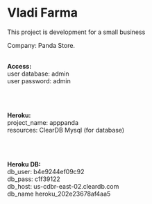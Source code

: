 # Vladi Farma

This project is development for a small business 

Company: Panda Store.<br>

<br>
<b>Access:</b><br>
user database: admin  <br>
user password: admin  <br>

<br><br>

<b>Heroku:</b><br>
project_name:  apppanda  <br>
resources:     ClearDB Mysql  (for database)<br>

<br><br>

<b>Heroku DB:</b><br>
db_user:  b4e9244ef09c92<br>
db_pass:  c1f39122<br>
db_host:  us-cdbr-east-02.cleardb.com<br>
db_name   heroku_202e23678af4aa5<br>
